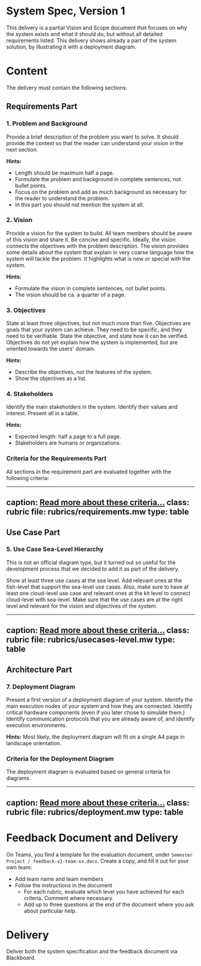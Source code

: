# System Spec, Version 1

This delivery is a partial Vision and Scope document that focuses on why the system exists and what it should do, 
but without all detailed requirements listed. 
This delivery shows already a part of the system solution, by illustrating it with a deployment diagram.

# Content

The delivery must contain the following sections:

## Requirements Part

### 1. Problem and Background
 
Provide a brief description of the problem you want to solve. It should provide the context so that the reader can understand your vision in the next section.

**Hints:**

* Length should be maximum half a page.
* Formulate the problem and background in complete sentences, not bullet points.
* Focus on the problem and add as much background as necessary for the reader to understand the problem.
* In this part you should not mention the system at all.

### 2. Vision	

Provide a vision for the system to build.
All team members should be aware of this vision and share it.
Be concise and specific.
Ideally, the vision connects the objectives with the problem description.
The vision provides some details about the system that explain in very coarse language how the system will tackle the problem.
It highlights what is new or special with the system.

**Hints:**

* Formulate the vision in complete sentences, not bullet points.
* The vision should be ca. a quarter of a page.

### 3. Objectives

State at least three objectives, but not much more than five. Objectives are goals that your system can achieve. They need to be specific, and they need to be verifiable. State the objective, and state how it can be verified.
Objectives do not yet explain how the system is implemented, but are oriented towards the users' domain.

**Hints:** 

* Describe the objectives, not the features of the system.
* Show the objectives as a list.

### 4. Stakeholders

Identify the main stakeholders in the system. Identify their values and interest. Present all in a table. 

**Hints:** 

* Expected length: half a page to a full page.
* Stakeholders are humans or organizations.

### Criteria for the Requirements Part

All sections in the requirement part are evaluated together with the following criteria:

---
caption: <a href="learning-grading.html#grading-criteria">Read more about these criteria...</a>
class: rubric
file: rubrics/requirements.mw
type: table
---

## Use Case Part

### 5. Use Case Sea-Level Hierarchy

This is not an official diagram type, but it turned out so useful for the development process that we decided to add it as part of the delivery.

Show at least three use cases at the sea level. Add relevant ones at the fish-level that support the sea-level use cases. Also, make sure to have at least one cloud-level use case and relevant ones at the kit level to connect cloud-level with sea-level. Make sure that the use cases are at the right level and relevant for the vision and objectives of the system.

<!--
* **Task:** Present a use case diagram that covers the major features of your system.
* **Evaluation:** Completeness, plausibility, correctness of syntax, layout, clarity.
* **Hints:** Present a use case diagram that covers the major features of your system. Most likely, the use case diagram will fit on a single A4 page in landscape orientation. This diagram can show more use cases than you will detail in the next task. **This diagram type is shown in the compendium, page 149.** 
-->

---
caption: <a href="learning-grading.html#grading-criteria">Read more about these criteria...</a>
class: rubric
file: rubrics/usecases-level.mw
type: table
---

## Architecture Part

### 7. Deployment Diagram

Present a first version of a deployment diagram of your system. Identify the main execution nodes of your system and how they are connected. Identify critical hardware components (even if you later chose to simulate them.) Identify communication protocols that you are already aware of, and identify execution environments.

**Hints:** Most likely, the deployment diagram will fit on a single A4 page in landscape orientation.

### Criteria for the Deployment Diagram

The deployment diagram is evaluated based on general criteria for diagrams.

---
caption: <a href="learning-grading.html#grading-criteria">Read more about these criteria...</a>
class: rubric
file: rubrics/deployment.mw
type: table
---

# Feedback Document and Delivery

On Teams, you find a template for the evaluation document, under `Semester Project / feedback-v1-team-xx.docx`.
Create a copy, and fill it out for your own team:

* Add team name and team members
* Follow the instructions in the document
    * For each rubric, evaluate which level you have achieved for each criteria. Comment where necessary.
    * Add up to three questions at the end of the document where you ask about particular help.


# Delivery

Deliver both the system specification and the feedback document via Blackboard.